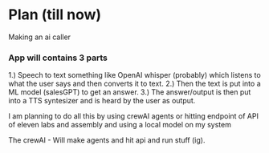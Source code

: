 # Plan (till now)

Making an ai caller 

### App will contains 3 parts
1.) Speech to text something like OpenAI whisper (probably) which listens to what the user says and then converts it to text.
2.) Then the text is put into a ML model (salesGPT) to get an answer.
3.) The answer/output is then put into a TTS syntesizer and is heard by the user as output.

I am planning to do all this by using crewAI agents or hitting endpoint of API of eleven labs and assembly and using a local model on my system

The crewAI - 
Will make agents and hit api and run stuff (ig). 